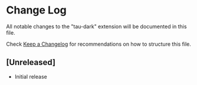 # Change Log
All notable changes to the "tau-dark" extension will be documented in this file.

Check [Keep a Changelog](http://keepachangelog.com/) for recommendations on how to structure this file.

## [Unreleased]
- Initial release
